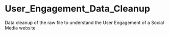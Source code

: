 # User_Engagement_Data_Cleanup
Data cleanup of the raw file to understand the User Engagement of a Social Media website 
